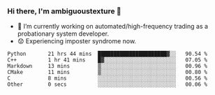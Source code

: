 ### Hi there, I'm ambiguoustexture 👋

<!--
**ambiguoustexture/ambiguoustexture** is a ✨ _special_ ✨ repository because its `README.md` (this file) appears on your GitHub profile.

Here are some ideas to get you started:
-->
- 🔭 I’m currently working on automated/high-frequency trading as a probationary system developer.
- :worried: Experiencing imposter syndrome now.

<!--START_SECTION:waka-->

```text
Python       21 hrs 44 mins  ██████████████████████▓░░   90.54 %
C++          1 hr 41 mins    █▓░░░░░░░░░░░░░░░░░░░░░░░   07.05 %
Markdown     13 mins         ▒░░░░░░░░░░░░░░░░░░░░░░░░   00.96 %
CMake        11 mins         ▒░░░░░░░░░░░░░░░░░░░░░░░░   00.80 %
C            8 mins          ░░░░░░░░░░░░░░░░░░░░░░░░░   00.56 %
Other        0 secs          ░░░░░░░░░░░░░░░░░░░░░░░░░   00.06 %
```

<!--END_SECTION:waka-->
